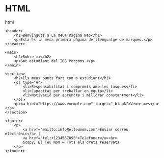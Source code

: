 # HTML
html
<!DOCTYPE HTML>
<html lang="es">
<head>
    <meta charset="UTF-8">
    <meta name="viewport" content="width=device-width, initial-scale=1.0">
    <title>La meua Pàgina Web</title>
</head>
<body>

    <header>
        <h1>Benvinguts a La meua Pàgina Web</h1>
        <p>Esta és la meua primera pàgina de llenguatge de marques.</p>
    </header>

    <main>
        <h2>Sobre mi</h2>
        <p>Soc estudiant del IES Porçons.</p>
    </main>

    <section>
        <h2>Els meus punts fort com a estudiant</h2>
        <ol type="A">
            <li>Responsabilitat i compromís amb les tasques</li>
            <li>Capacitat per treballar en equip</li>
            <li>Motivació per aprendre i millorar constantment</li>
        </ol>
        <p><a href="https://www.exemple.com" target="_blank">Veure més</a></p>
    </section>

    <footer>
        <p>
            <a href="mailto:info@elteunom.com">Enviar correu electrònic</a> |
            <a href="tel:+1234567890">Telefonar</a><br>
            &copy; El Teu Nom – Tots els drets reservats
        </p>
    </footer>

</body>
</html>
